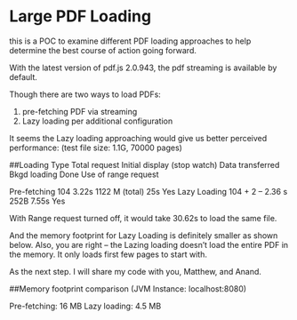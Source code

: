 # Large PDF Loading

this is a POC to examine different PDF loading approaches to help determine the best course of action going forward.

With the latest version of pdf.js 2.0.943, the pdf streaming is available by default. 
 
Though there are two ways to load PDFs: 
1. pre-fetching PDF via streaming 
2. Lazy loading per additional configuration 
 
It seems the Lazy loading approaching would give us better perceived performance: (test file size: 1.1G, 70000 pages)
 
##Loading Type	Total request	Initial display (stop watch) 	Data transferred	Bkgd loading Done	Use of range request

Pre-fetching	104	            3.22s	                        1122 M (total)	    25s	                Yes
Lazy Loading	104 + 	        2 – 2.36 s	                    252B	            7.55s	            Yes
 
With Range request turned off, it would take 30.62s to load the same file. 

And the memory footprint for Lazy Loading is definitely smaller as shown below. Also, you are right – the Lazing loading doesn’t load the entire PDF in the memory. It only loads first few pages to start with. 
 
As the next step. I will share my code with you, Matthew, and Anand. 
 
##Memory footprint comparison (JVM Instance: localhost:8080)

Pre-fetching: 16 MB
Lazy loading: 4.5 MB


